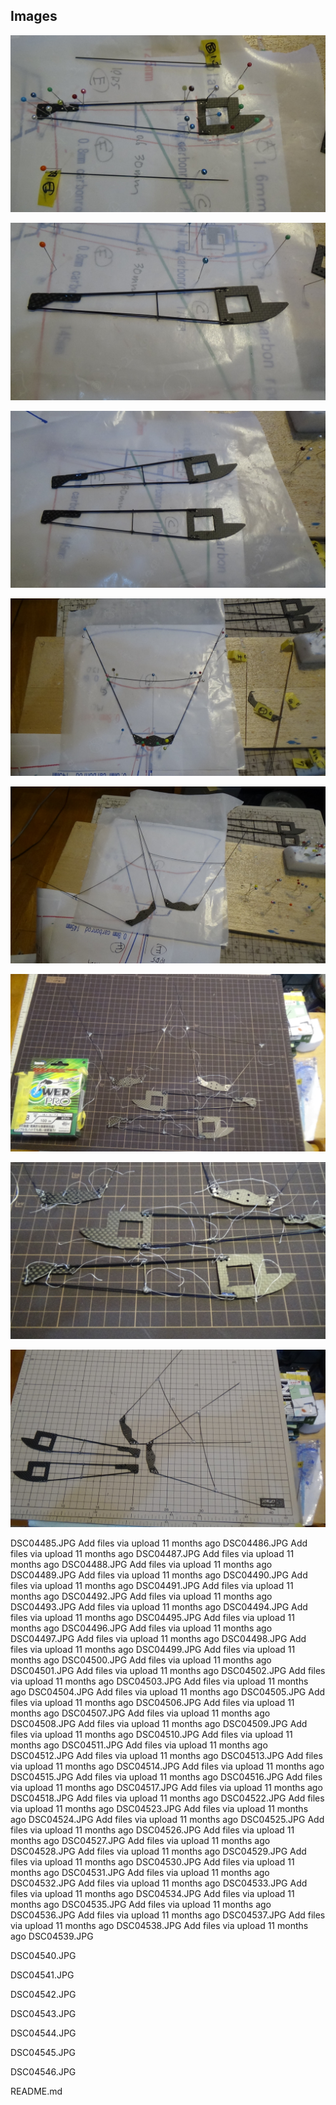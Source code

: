 ## Images

![DSC04477.JPG](DSC04477.JPG)

![DSC04478.JPG](DSC04478.JPG)

![DSC04479.JPG](DSC04479.JPG)

![DSC04480.JPG](DSC04480.JPG)

![DSC04481.JPG](DSC04481.JPG)

![DSC04482.JPG](DSC04482.JPG)

![DSC04483.JPG](DSC04483.JPG)

![DSC04484.JPG](DSC04484.JPG)

















DSC04485.JPG
Add files via upload
11 months ago
DSC04486.JPG
Add files via upload
11 months ago
DSC04487.JPG
Add files via upload
11 months ago
DSC04488.JPG
Add files via upload
11 months ago
DSC04489.JPG
Add files via upload
11 months ago
DSC04490.JPG
Add files via upload
11 months ago
DSC04491.JPG
Add files via upload
11 months ago
DSC04492.JPG
Add files via upload
11 months ago
DSC04493.JPG
Add files via upload
11 months ago
DSC04494.JPG
Add files via upload
11 months ago
DSC04495.JPG
Add files via upload
11 months ago
DSC04496.JPG
Add files via upload
11 months ago
DSC04497.JPG
Add files via upload
11 months ago
DSC04498.JPG
Add files via upload
11 months ago
DSC04499.JPG
Add files via upload
11 months ago
DSC04500.JPG
Add files via upload
11 months ago
DSC04501.JPG
Add files via upload
11 months ago
DSC04502.JPG
Add files via upload
11 months ago
DSC04503.JPG
Add files via upload
11 months ago
DSC04504.JPG
Add files via upload
11 months ago
DSC04505.JPG
Add files via upload
11 months ago
DSC04506.JPG
Add files via upload
11 months ago
DSC04507.JPG
Add files via upload
11 months ago
DSC04508.JPG
Add files via upload
11 months ago
DSC04509.JPG
Add files via upload
11 months ago
DSC04510.JPG
Add files via upload
11 months ago
DSC04511.JPG
Add files via upload
11 months ago
DSC04512.JPG
Add files via upload
11 months ago
DSC04513.JPG
Add files via upload
11 months ago
DSC04514.JPG
Add files via upload
11 months ago
DSC04515.JPG
Add files via upload
11 months ago
DSC04516.JPG
Add files via upload
11 months ago
DSC04517.JPG
Add files via upload
11 months ago
DSC04518.JPG
Add files via upload
11 months ago
DSC04522.JPG
Add files via upload
11 months ago
DSC04523.JPG
Add files via upload
11 months ago
DSC04524.JPG
Add files via upload
11 months ago
DSC04525.JPG
Add files via upload
11 months ago
DSC04526.JPG
Add files via upload
11 months ago
DSC04527.JPG
Add files via upload
11 months ago
DSC04528.JPG
Add files via upload
11 months ago
DSC04529.JPG
Add files via upload
11 months ago
DSC04530.JPG
Add files via upload
11 months ago
DSC04531.JPG
Add files via upload
11 months ago
DSC04532.JPG
Add files via upload
11 months ago
DSC04533.JPG
Add files via upload
11 months ago
DSC04534.JPG
Add files via upload
11 months ago
DSC04535.JPG
Add files via upload
11 months ago
DSC04536.JPG
Add files via upload
11 months ago
DSC04537.JPG
Add files via upload
11 months ago
DSC04538.JPG
Add files via upload
11 months ago
DSC04539.JPG

DSC04540.JPG

DSC04541.JPG

DSC04542.JPG

DSC04543.JPG

DSC04544.JPG

DSC04545.JPG

DSC04546.JPG

README.md

